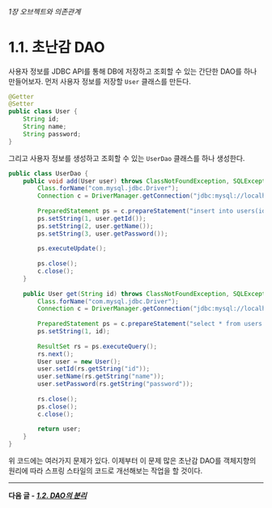 ###### 1장 오브젝트와 의존관계
# 1.1. 초난감 DAO

사용자 정보를 JDBC API를 통해 DB에 저장하고 조회할 수 있는 간단한 DAO를 하나 만들어보자. 먼저 사용자 정보를 저장할 `User` 클래스를 만든다.
```java
@Getter
@Setter
public class User {
    String id;
    String name;
    String password;
}
```
그리고 사용자 정보를 생성하고 조회할 수 있는 `UserDao` 클래스를 하나 생성한다. 
```java
public class UserDao {
    public void add(User user) throws ClassNotFoundException, SQLException {
        Class.forName("com.mysql.jdbc.Driver");
        Connection c = DriverManager.getConnection("jdbc:mysql://localhost/springbook", "spring", "book");
        
        PreparedStatement ps = c.prepareStatement("insert into users(id, name, password) values(?, ?, ?)");
        ps.setString(1, user.getId());
        ps.setString(2, user.getName());
        ps.setString(3, user.getPassword());
        
        ps.executeUpdate();
        
        ps.close();
        c.close();
    }
    
    public User get(String id) throws ClassNotFoundException, SQLException {
        Class.forName("com.mysql.jdbc.Driver");
        Connection c = DriverManager.getConnection("jdbc:mysql://localhost/springbook", "spring", "book");
        
        PreparedStatement ps = c.prepareStatement("select * from users where id = ?");
        ps.setString(1, id);
        
        ResultSet rs = ps.executeQuery();
        rs.next();
        User user = new User();
        user.setId(rs.getString("id"));
        user.setName(rs.getString("name"));
        user.setPassword(rs.getString("password"));
        
        rs.close();
        ps.close();
        c.close();
        
        return user;
    }
}
```

위 코드에는 여러가지 문제가 있다. 이제부터 이 문제 많은 초난감 DAO를 객체지향의 원리에 따라 스프링 스타일의 코드로 개선해보는 작업을 할 것이다. 

-----

**다음 글 - [*1.2. DAO의 분리*](./1.2.%20DAO의%20분리.md)**
